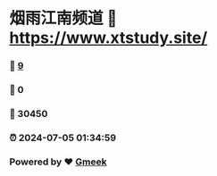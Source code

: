 # 烟雨江南频道 :link: https://www.xtstudy.site/ 
### :page_facing_up: [9](https://www.xtstudy.site//tag.html) 
### :speech_balloon: 0 
### :hibiscus: 30450 
### :alarm_clock: 2024-07-05 01:34:59 
### Powered by :heart: [Gmeek](https://github.com/Meekdai/Gmeek)
